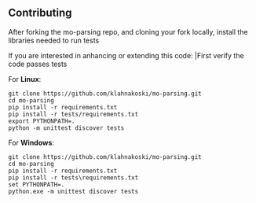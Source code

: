 ## Contributing

After forking the mo-parsing repo, and cloning your fork locally, install the libraries needed to run tests

If you are interested in anhancing or extending this code: |First verify the code passes tests 
     
For __Linux__:

	git clone https://github.com/klahnakoski/mo-parsing.git
	cd mo-parsing
	pip install -r requirements.txt
	pip install -r tests/requirements.txt
	export PYTHONPATH=.	
	python -m unittest discover tests

For __Windows__:

	git clone https://github.com/klahnakoski/mo-parsing.git
	cd mo-parsing
	pip install -r requirements.txt
	pip install -r tests\requirements.txt
	set PYTHONPATH=.	
	python.exe -m unittest discover tests



